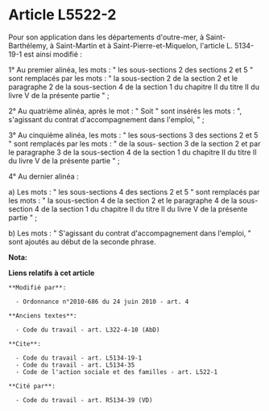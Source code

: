 # Article L5522-2

Pour son application dans les départements d'outre-mer, à Saint-Barthélemy, à Saint-Martin et à Saint-Pierre-et-Miquelon,
l'article L. 5134-19-1 est ainsi modifié : 

1° Au premier alinéa, les mots : " les sous-sections 2 des sections 2 et 5 " sont remplacés par les mots : " la sous-section
2 de la section 2 et le paragraphe 2 de la sous-section 4 de la section 1 du chapitre II du titre II du livre V de la
présente partie " ; 

2° Au quatrième alinéa, après le mot : " Soit " sont insérés les mots : ", s'agissant du contrat d'accompagnement dans
l'emploi, " ; 

3° Au cinquième alinéa, les mots : " les sous-sections 3 des sections 2 et 5 " sont remplacés par les mots : " de la sous-
section 3 de la section 2 et par le paragraphe 3 de la sous-section 4 de la section 1 du chapitre II du titre II du livre V
de la présente partie " ; 

4° Au dernier alinéa : 

a) Les mots : " les sous-sections 4 des sections 2 et 5 " sont remplacés par les mots : " la sous-section 4 de la section 2
et le paragraphe 4 de la sous-section 4 de la section 1 du chapitre II du titre II du livre V de la présente partie " ; 

b) Les mots : " S'agissant du contrat d'accompagnement dans l'emploi, " sont ajoutés au début de la seconde phrase.

**Nota:**



**Liens relatifs à cet article**

	**Modifié par**:

	  - Ordonnance n°2010-686 du 24 juin 2010 - art. 4

	**Anciens textes**:

	  - Code du travail - art. L322-4-10 (AbD)

	**Cite**:

	  - Code du travail - art. L5134-19-1
	  - Code du travail - art. L5134-35
	  - Code de l'action sociale et des familles - art. L522-1

	**Cité par**:

	  - Code du travail - art. R5134-39 (VD)
